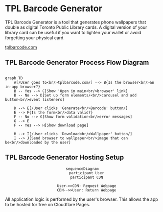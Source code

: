 # TPL Barcode Generator

TPL Barcode Generator is a tool that generates phone wallpapers that double as digital Toronto Public Library cards. A digital version of your library card can be useful if you want to lighten your wallet or avoid forgetting your physical card.

[tplbarcode.com](https://tplbarcode.com/)

## TPL Barcode Generator Process Flow Diagram

```mermaid

graph TD
    A[/User goes to<br/>tplbarcode.com/] --> B{Is the browser<br/>an in-app browser?}
    B -- Yes --> C[Show 'Open in main<br/>browser' link]
    B -- No --> D[Set up form elements/<br/>carousel and add button<br/>event listeners]

    D --> E[/User clicks 'Generate<br/>Barcode' button/]
    E --> F{Is the form<br/>data valid?}
    F -- No --> G[Show form validation<br/>error messages]
    G --> E
    F -- Yes --> H[Show download page]

    H --> I[/User clicks 'Download<br/>Wallpaper' button/]
    I --> J[Send browser to wallpaper<br/>image that can be<br/>downloaded by the user]

```

## TPL Barcode Generator Hosting Setup

<div style="text-align: center;">

```mermaid
sequenceDiagram
    participant User
    participant CDN

    User->>CDN: Request Webpage
    CDN-->>User: Return Webpage
```

</div>

All application logic is performed by the user's browser. This allows the app to be hosted for free on Cloudflare Pages.
